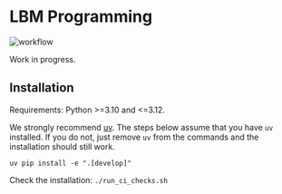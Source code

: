 # LBM Programming
![workflow](https://github.com/tomsilver/lbm-programming/actions/workflows/ci.yml/badge.svg)

Work in progress.

## Installation

Requirements: Python >=3.10 and <=3.12.

We strongly recommend [uv](https://docs.astral.sh/uv/getting-started/installation/). The steps below assume that you have `uv` installed. If you do not, just remove `uv` from the commands and the installation should still work.

```
uv pip install -e ".[develop]"
```

Check the installation: `./run_ci_checks.sh`

